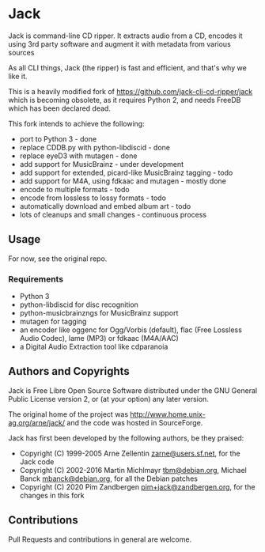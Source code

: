 # Jack

Jack is command-line CD ripper. It extracts audio from a CD, encodes it using
3rd party software and augment it with metadata from various sources

As all CLI things, Jack (the ripper) is fast and efficient, and that's why we
like it.

This is a heavily modified fork of https://github.com/jack-cli-cd-ripper/jack
which is becoming obsolete, as it requires Python 2, and needs FreeDB which
has been declared dead.

This fork intends to achieve the following:
* port to Python 3 - done
* replace CDDB.py with python-libdiscid - done
* replace eyeD3 with mutagen - done
* add support for MusicBrainz - under development
* add support for extended, picard-like MusicBrainz tagging - todo
* add support for M4A, using fdkaac and mutagen - mostly done
* encode to multiple formats - todo
* encode from lossless to lossy formats - todo
* automatically download and embed album art - todo
* lots of cleanups and small changes - continuous process

## Usage

For now, see the original repo.

### Requirements

* Python 3
* python-libdiscid for disc recognition
* python-musicbrainzngs for MusicBrainz support
* mutagen for tagging
* an encoder like oggenc for Ogg/Vorbis (default), flac (Free Lossless Audio
  Codec), lame (MP3) or fdkaac (M4A/AAC)
* a Digital Audio Extraction tool like cdparanoia


## Authors and Copyrights

Jack is Free Libre Open Source Software distributed under the GNU General Public
License version 2, or (at your option) any later version.

The original home of the project was http://www.home.unix-ag.org/arne/jack/ and
the code was hosted in SourceForge.

Jack has first been developed by the following authors, be they praised:

* Copyright (C) 1999-2005 Arne Zellentin <zarne@users.sf.net>, for the Jack code
* Copyright (C) 2002-2016 Martin Michlmayr <tbm@debian.org>, Michael Banck
  <mbanck@debian.org>, for all the Debian patches
* Copyright (C) 2020 Pim Zandbergen <pim+jack@zandbergen.org>, for the changes
  in this fork


## Contributions

Pull Requests and contributions in general are welcome.
